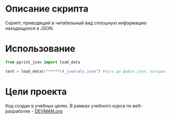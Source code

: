# Описание скрипта

Скрипт, приводящий в читабельный вид сплошную информацию находящуюся в JSON. 

# Использование

```python
from pprint_json import load_data

text = load_data(r"*****\4_json\als.json") #путь до файла json, который необходимо отформатировать
```
# Цели проекта

Код создан в учебных целях. В рамках учебного курса по веб-разработке - [DEVMAN.org](https://devman.org)
